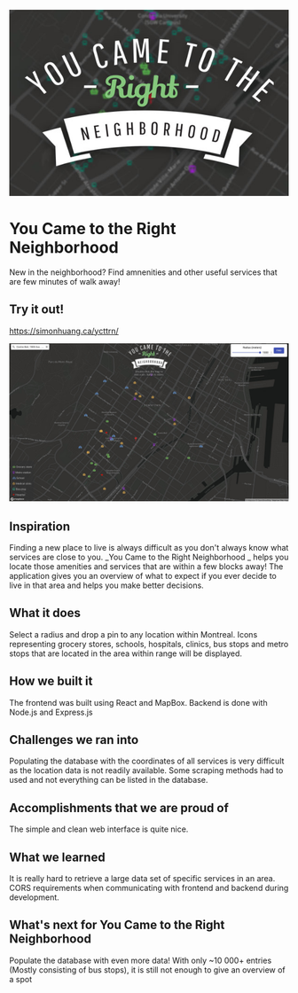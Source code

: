 ![logo](/img/thumb-ycttrn.jpg)

# You Came to the Right Neighborhood
New in the neighborhood? Find amnenities and other useful services that are few minutes of walk away!

## Try it out!
https://simonhuang.ca/ycttrn/

![preview](/img/ycttrn-small.jpg)

## Inspiration
Finding a new place to live is always difficult as you don't always know what services are close to you. _You Came to the Right Neighborhood _ helps you locate those amenities and services that are within a few blocks away! The application gives you an overview of what to expect if you ever decide to live in that area and helps you make better decisions.

## What it does
Select a radius and drop a pin to any location within Montreal. Icons representing grocery stores, schools, hospitals, clinics, bus stops and metro stops that are located in the area within range will be displayed.

## How we built it
The frontend was built using React and MapBox. Backend is done with Node.js and Express.js

## Challenges we ran into
Populating the database with the coordinates of all services is very difficult as the location data is not readily available. Some scraping methods had to used and not everything can be listed in the database.

## Accomplishments that we are proud of
The simple and clean web interface is quite nice.

## What we learned
It is really hard to retrieve a large data set of specific services in an area. CORS requirements when communicating with frontend and backend during development.

## What's next for You Came to the Right Neighborhood
Populate the database with even more data! With only ~10 000+ entries (Mostly consisting of bus stops), it is still not enough to give an overview of a spot
